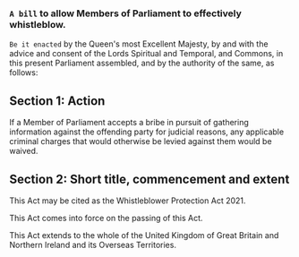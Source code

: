 ### `A bill` to allow Members of Parliament to effectively whistleblow.

`Be it enacted` by the Queen's most Excellent Majesty, by and with the advice and consent of the Lords Spiritual and Temporal, and Commons, in this present Parliament assembled, and by the authority of the same, as follows:

## Section 1: Action
If a Member of Parliament accepts a bribe in pursuit of gathering information against the offending party for judicial reasons, any applicable criminal charges that would otherwise be levied against them would be waived.

## Section 2: Short title, commencement and extent
This Act may be cited as the Whistleblower Protection Act 2021.

This Act comes into force on the passing of this Act.

This Act extends to the whole of the United Kingdom of Great Britain and Northern Ireland and its Overseas Territories.
